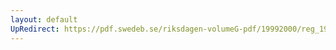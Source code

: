 ```yaml
---
layout: default
UpRedirect: https://pdf.swedeb.se/riksdagen-volumeG-pdf/19992000/reg_19992000/reg_19992000_0235.pdf
---
```

